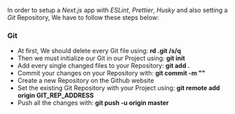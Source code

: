 In order to setup a *Next.js* app with *ESLint*, *Prettier*, *Husky* and also setting a *Git* Repository, We have to follow these steps below:

<h3>Git</h3>

- At first, We should delete every Git file using: <strong>rd .git /s/q</strong>
- Then we must initialize our Git in our Project using: <strong>git init</strong>
- Add every single changed files to your Repository: <strong>git add .</strong>
- Commit your changes on your Repository with: <strong>git commit -m ""</strong>
- Create a new Repository on the Github website
- Set the existing Git Repository with your Project using: <strong>git remote add origin GIT_REP_ADDRESS</strong>
- Push all the changes with: <strong>git push -u origin master</strong>
